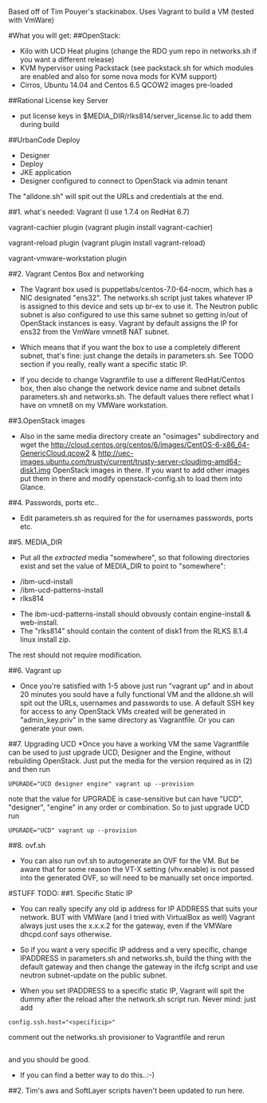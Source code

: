 Based off of Tim Pouyer's stackinabox.
Uses Vagrant to build a VM (tested with VmWare)

#What you will get:
##OpenStack: 
*   Kilo with UCD Heat plugins (change the RDO yum repo in networks.sh if you want a different release)
*   KVM hypervisor using Packstack (see packstack.sh for which modules are enabled and also for some nova mods for KVM support)
*   Cirros, Ubuntu 14.04 and Centos 6.5 QCOW2 images pre-loaded

##Rational License key Server 
* put license keys in $MEDIA_DIR/rlks814/server_license.lic to add them during build

##UrbanCode Deploy
* Designer
* Deploy
* JKE application
* Designer configured to connect to OpenStack via admin tenant

The "alldone.sh" will spit out the URLs and credentials at the end.

##1. what's needed:
Vagrant (I use 1.7.4 on RedHat 6.7)

vagrant-cachier plugin (vagrant plugin install vagrant-cachier)

vagrant-reload plugin (vagrant plugin install vagrant-reload)

vagrant-vmware-workstation plugin

##2. Vagrant Centos Box and networking
* The Vagrant box used is puppetlabs/centos-7.0-64-nocm, which has a NIC designated "ens32". The networks.sh script just takes whatever IP is assigned to this device and sets up br-ex to use it. The Neutron public subnet is also configured to use this same subnet so getting in/out of OpenStack instances is easy. Vagrant by default assigns the IP for ens32 from the VmWare vmnet8 NAT subnet. 

* Which means that if you want the box to use a completely different subnet, that's fine: just change the details in parameters.sh. See TODO section if you really, really want a specific static IP.

* If you decide to change Vagrantfile to use a different RedHat/Centos box, then also change the network device name and subnet details parameters.sh and networks.sh. The default values there reflect what I have on vmnet8 on my VMWare workstation. 

##3.OpenStack images
* Also in the same media directory create an "osimages" subdirectory and wget the  http://cloud.centos.org/centos/6/images/CentOS-6-x86_64-GenericCloud.qcow2 & http://uec-images.ubuntu.com/trusty/current/trusty-server-cloudimg-amd64-disk1.img OpenStack images in there. If you want to add other images put them in there and modify openstack-config.sh to load them into Glance.

##4. Passwords, ports etc..
* Edit parameters.sh as required for the for usernames passwords, ports etc.

##5. MEDIA_DIR
* Put all the *extracted* media "somewhere", so that following directories exist and set the value of MEDIA_DIR to point to "somewhere":
- <ucdversion>/ibm-ucd-install
- <ucdversion>/ibm-ucd-patterns-install
- rlks814

* The ibm-ucd-patterns-install should obvously contain engine-install & web-install.
* The "rlks814" should contain the content of disk1 from the RLKS 8.1.4 linux install zip.


The rest should not require modification.

##6. Vagrant up
* Once you're satisfied with 1-5 above just run "vagrant up" and in about 20 minutes you sould have a fully functional VM and the alldone.sh will spit out the URLs, usernames and passwords to use. A default SSH key for access to any OpenStack VMs created will be generated in "admin_key.priv" in the same directory as Vagrantfile. Or you can generate your own.

##7. Upgrading UCD
*Once you have a working VM the same Vagrantfile can be used to just upgrade UCD, Designer and the Engine, without rebuilding OpenStack. Just put the media for the version required as in (2) and then run
```
UPGRADE="UCD designer engine" vagrant up --provision
```

note that the value for UPGRADE is case-sensitive but can have "UCD", "designer", "engine" in any order or combination. So to just upgrade UCD run
```
UPGRADE="UCD" vagrant up --provision
```

##8. ovf.sh
* You can also run ovf.sh to autogenerate an OVF for the VM. But be aware that for some reason the VT-X setting (vhv.enable) is not passed into the generated OVF, so will need to be manually set once imported.

#STUFF TODO:
##1. Specific Static IP
* You can really specify any old ip address for IP ADDRESS that suits your network. BUT with VMWare (and I tried with VirtualBox as well) Vagrant always just uses the x.x.x.2 for the gateway, even if the VMWare dhcpd.conf says otherwise. 

* So if you want a very specific IP address and a very specific, change IPADDRESS in parameters.sh and networks.sh, build the thing with the default gateway and then change the gateway in the ifcfg script and use neutron subnet-update on the public subnet.

* When you set IPADDRESS to a specific static IP, Vagrant will spit the dummy after the reload after the network.sh script run. Never mind: just add
```
config.ssh.host="<specificip>"
```
comment out the networks.sh provisioner 
to Vagrantfile and rerun
```vagrant provision
```
and you should be good. 

* If you can find a better way to do this..:-)

##2. Tim's aws and SoftLayer scripts haven't been updated to run here.


